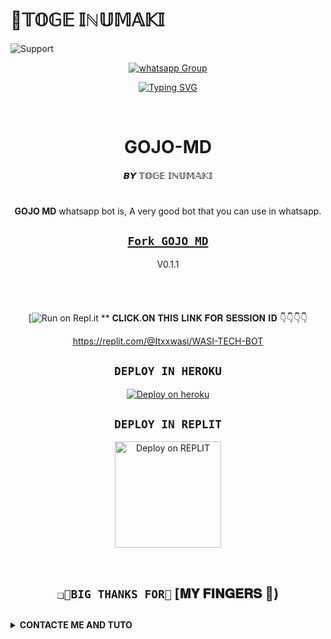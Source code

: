 # 🎯𝕋𝕆𝔾𝔼 𝕀ℕ𝕌𝕄𝔸𝕂𝕀

<img alt=Support height="https://i.imgur.com/PT9ZVEf.jpg"> 
 
<p align="center">
 <a href="https://chat.whatsapp.com/Lk3Hn9QqbGJKYSlZMVpNp5" target="_blank">
    <img alt="whatsapp Group" src="https://img.shields.io/badge/ Whatsapp Support Group -25D366?style=for-the-badge&logo=whatsapp&logoColor=white" />
  </a>
</p>
</details>


 <div align="center">
<a href="https://git.io/typing-svg"><img src="https://readme-typing-svg.demolab.com?font=Black+Ops+One&size=50&pause=1000&color=1BBFDAFF&center=true&width=910&height=100&lines=I'am+𝕋𝕆𝔾𝔼 𝕀ℕ𝕌𝕄𝔸𝕂𝕀;MULTI+DEVICE+WHATSAPP+BOT;CREATED+BY+𝕋𝕆𝔾𝔼 𝕀ℕ𝕌𝕄𝔸𝕂𝕀; Developped by 𝕋𝕆𝔾𝔼 𝕀ℕ𝕌𝕄𝔸𝕂𝕀; PUBLIC+BOT;" alt="Typing SVG" /></a>
  </p>
  <br>
</p>
<h1 align="center"> GOJO-MD 
</h1>
<p align="center">  𝘽𝙔 𝕋𝕆𝔾𝔼 𝕀ℕ𝕌𝕄𝔸𝕂𝕀 

# 
**GOJO MD** whatsapp bot is,
A very good bot that you can use in whatsapp. 

## [`Fork GOJO MD`](https://github.com/Toge123456/GOJO_MD/fork)

V0.1.1


## ``` ```

 [![Run on Repl.it](https://replit.com/@Itxxwasi/WASI-TECH-BOT)
 ** 
 𝐂𝐋𝐈𝐂𝐊.𝐎𝐍 𝐓𝐇𝐈𝐒 𝐋𝐈𝐍𝐊 𝐅𝐎𝐑 𝐒𝐄𝐒𝐒𝐈𝐎𝐍 𝐈𝐃 👇👇👇👇
 
 https://replit.com/@Itxxwasi/WASI-TECH-BOT 


## ```DEPLOY IN HEROKU```

[![Deploy on heroku](https://www.herokucdn.com/deploy/button.svg)](https://dashboard.heroku.com/new?button-url=https://github.com/Itxxwasi/WASI_TECH_BOT&template=https://github.com/Itxxwasi/WASI_TECH_BOT.git)

## ```DEPLOY IN REPLIT```

<p align="center" >
    <a href="https://repl.it/github/DENZO-UCHIWA/BLAST-MD">
    <img src="https://repl.it/badge/github/quiec/whatsasena" width="170px" alt="Deploy on REPLIT" >
    </a>
</p>

<p align="center" >
    <br>
    
</p>



## ```❑🌟BIG THANKS FOR🌟``` [𝐌𝐘 𝐅𝐈𝐍𝐆𝐄𝐑𝐒 🙂)




</div>

## <!-- CONTACTE ME -->
<b><details><summary>CONTACTE ME AND TUTO </summary></b>


 ## *TUTORIAL VIDEO HERE⬇️⬇️⬇️*

<a align="left">
  <a href="https://youtube.com/@technicalvibs1?si=q0fDzRNl2rgCpZGh">
    <img alt=Support height="100" src="https://i.imgur.com/PT9ZVEf.jpg"> 
  </p>
    
 ## ```𝘊𝘰𝘯𝘵𝘢𝘤𝘵 𝘔𝘦```
   <a href="https://wa.me/message/NXEZ4YCTL3VMN1">
    <img src="https://www.svgrepo.com/show/122874/whatsapp.svg" align="centre" width="100" />
    
</p>
  



## Please brother🤧🥺🥺🥺 cofre me.!🌟

&nbsp;&nbsp;&nbsp;&nbsp;&nbsp;&nbsp;&nbsp;<a href="https://www.buymeacoffee.com/wasitech01v">
  <img src="https://i.ibb.co/KNnhcvX/bmc-button.png" alt="Buy Me Coffee please" height="40" width="150" style="margin-left: 60px;">
</a>
